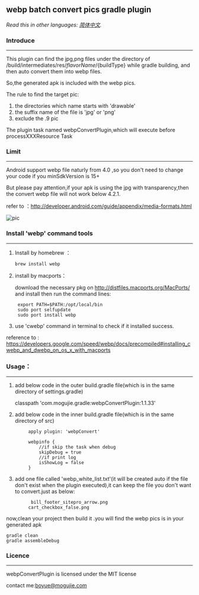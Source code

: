 ## webp batch convert pics gradle plugin
*Read this in other languages: [简体中文](README.zh-cn.md).*

### Introduce
***

This plugin can find the jpg,png files under the directory of /build/intermediates/res/${flavorName}/${buildType} while gradle building,
and then auto convert them into webp files.

So,the generated apk is included with the webp pics.


The rule to find the target pic:

1. the directories which name starts with 'drawable'
2. the suffix name of the file is 'jpg' or 'png'
3. exclude the .9 pic

The plugin task named webpConvertPlugin,which will execute before processXXXResource Task 

### Limit
***
Android support webp file naturly from 4.0 ,so you don't need to change your code if you minSdkVersion is 15+

But please pay attention,if your apk is using the jpg with transparency,then the convert webp file will not work below 4.2.1.


refer to ：<http://developer.android.com/guide/appendix/media-formats.html>


![pic](http://7xod3k.com1.z0.glb.clouddn.com/drjlnosgrtrevhtpuyuvlvcmzeenclxf)


### Install 'webp'  command tools 
***
1.  Install by homebrew ：
        
        brew install webp

2. install by macports：

    download the necessary pkg on <http://distfiles.macports.org/MacPorts/> and install 
    then run the command lines:

		export PATH=$PATH:/opt/local/bin
		sudo port selfupdate
		sudo port install webp


3. use 'cwebp' command in terminal to check if it installed success.



reference to :
	<https://developers.google.com/speed/webp/docs/precompiled#installing_cwebp_and_dwebp_on_os_x_with_macports>


### Usage：
***
1. add below code in the outer build.gradle file(which is in the same directory of settings.gradle)

     classpath 'com.mogujie.gradle:webpConvertPlugin:1.1.33'
    
2. add below code in the inner build.gradle file(which is in the same directory of src)

            apply plugin: 'webpConvert'

		    webpinfo {
			    //if skip the task when debug
    		    skipDebug = true
    		    //if print log
    		    isShowLog = false
		    }


3. add one file called 'webp_white_list.txt'(it will be created auto if the file don't exist when the plugin executed),it can keep the file you don't want to convert.just as below:
		   
		     bill_footer_sitepro_arrow.png
		    cart_checkbox_false.png


now,clean your project then build it .you will find the webp pics is in your generated apk 

    gradle clean
    gradle assembleDebug
    
    
### Licence
***
webpConvertPlugin is licensed under the MIT license



contact me:boyue@mogujie.com


